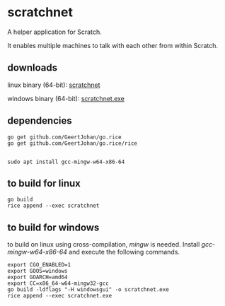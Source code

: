 scratchnet
==========

A helper application for Scratch.

It enables multiple machines to talk with each other from within Scratch.

downloads
---------

linux binary (64-bit): [scratchnet](https://github.com/tilient/scratchnet/releases/download/v0.1-alpha/scratchnet)

windows binary (64-bit): [scratchnet.exe](https://github.com/tilient/scratchnet/releases/download/v0.1-alpha/scratchnet.exe)


dependencies
------------

    go get github.com/GeertJohan/go.rice
    go get github.com/GeertJohan/go.rice/rice


    sudo apt install gcc-mingw-w64-x86-64

to build for linux
------------------

    go build
    rice append --exec scratchnet


to build for windows
--------------------

to build on linux using cross-compilation,
_mingw_ is needed. Install _gcc-mingw-w64-x86-64_
and execute the following commands.

    export CGO_ENABLED=1
    export GOOS=windows
    export GOARCH=amd64
    export CC=x86_64-w64-mingw32-gcc
    go build -ldflags "-H windowsgui" -o scratchnet.exe
    rice append --exec scratchnet.exe
